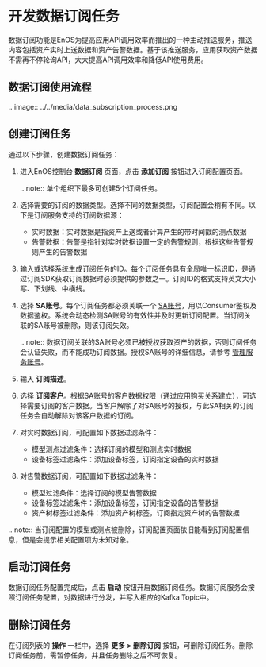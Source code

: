 # 开发数据订阅任务

数据订阅功能是EnOS为提高应用API调用效率而推出的一种主动推送服务，推送内容包括资产实时上送数据和资产告警数据。基于该推送服务，应用获取资产数据不需再不停轮询API，大大提高API调用效率和降低API使用费用。

## 数据订阅使用流程

.. image:: ../../media/data_subscription_process.png

## 创建订阅任务

通过以下步骤，创建数据订阅任务：

1. 进入EnOS控制台 **数据订阅** 页面，点击 **添加订阅** 按钮进入订阅配置页面。

   .. note:: 单个组织下最多可创建5个订阅任务。

2. 选择需要的订阅的数据类型。选择不同的数据类型，订阅配置会稍有不同。以下是订阅服务支持的订阅数据源：

   - 实时数据：实时数据是指资产上送或者计算产生的带时间戳的测点数据
   - 告警数据：告警是指针对实时数据设置一定的告警规则，根据这些告警规则产生的告警数据

3. 输入或选择系统生成订阅任务的ID。每个订阅任务具有全局唯一标识ID，是通过订阅SDK获取订阅数据时必须提供的参数之一。订阅ID的格式支持英文大小写、下划线、中横线。

4. 选择 **SA账号**。每个订阅任务都必须关联一个 [SA账号](/docs/app-development/zh_CN/latest/app_management/managing_apps.html)，用以Consumer鉴权及数据鉴权。系统会动态检测SA账号的有效性并及时更新订阅配置。当订阅关联的SA账号被删除，则该订阅失效。

   .. note:: 数据订阅关联的SA账号必须已被授权获取资产的数据，否则订阅任务会认证失败，而不能成功订阅数据。授权SA账号的详细信息，请参考 [管理服务账号](/docs/enos/zh_CN/latest/iam/howto/service_account/managing_service_account.html)。

5. 输入 **订阅描述**。

6. 选择 **订阅客户**。根据SA账号的客户数据权限（通过应用购买关系建立），可选择需要订阅的客户数据。当客户解除了对SA账号的授权，与此SA相关的订阅任务会自动解除对该客户数据的订阅。

7. 对实时数据订阅，可配置如下数据过滤条件：

   - 模型测点过滤条件：选择订阅的模型和测点实时数据
   - 设备标签过滤条件：添加设备标签，订阅指定设备的实时数据

8. 对告警数据订阅，可配置如下数据过滤条件：

   - 模型过滤条件：选择订阅的模型告警数据
   - 设备标签过滤条件：添加设备标签，订阅指定设备的告警数据
   - 资产树标签过滤条件：添加资产树标签，订阅指定资产树的告警数据

.. note:: 当订阅配置的模型或测点被删除，订阅配置页面依旧能看到订阅配置信息，但是会提示相关配置项为未知对象。

## 启动订阅任务

数据订阅任务配置完成后，点击 **启动** 按钮开启数据订阅任务。数据订阅服务会按照订阅任务配置，对数据进行分发，并写入相应的Kafka Topic中。

## 删除订阅任务

在订阅列表的 **操作** 一栏中，选择 **更多 > 删除订阅** 按钮，可删除订阅任务。删除订阅任务前，需暂停任务，并且任务删除之后不可恢复。
